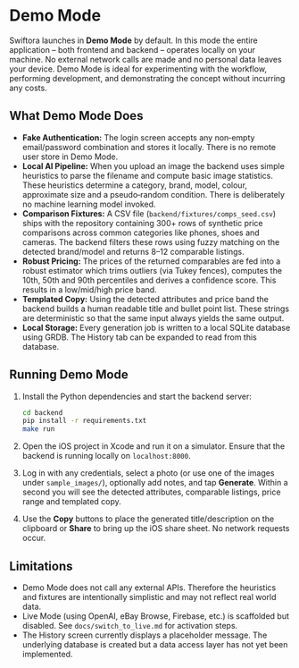 # Demo Mode

Swiftora launches in **Demo Mode** by default.  In this mode the entire
application – both frontend and backend – operates locally on your
machine.  No external network calls are made and no personal data
leaves your device.  Demo Mode is ideal for experimenting with the
workflow, performing development, and demonstrating the concept
without incurring any costs.

## What Demo Mode Does

* **Fake Authentication:** The login screen accepts any non‑empty
  email/password combination and stores it locally.  There is no
  remote user store in Demo Mode.
* **Local AI Pipeline:** When you upload an image the backend uses
  simple heuristics to parse the filename and compute basic image
  statistics.  These heuristics determine a category, brand, model,
  colour, approximate size and a pseudo‑random condition.  There is
  deliberately no machine learning model invoked.
* **Comparison Fixtures:** A CSV file (`backend/fixtures/comps_seed.csv`)
  ships with the repository containing 300+ rows of synthetic price
  comparisons across common categories like phones, shoes and cameras.
  The backend filters these rows using fuzzy matching on the detected
  brand/model and returns 8–12 comparable listings.
* **Robust Pricing:** The prices of the returned comparables are fed
  into a robust estimator which trims outliers (via Tukey fences),
  computes the 10th, 50th and 90th percentiles and derives a
  confidence score.  This results in a low/mid/high price band.
* **Templated Copy:** Using the detected attributes and price band the
  backend builds a human readable title and bullet point list.  These
  strings are deterministic so that the same input always yields the
  same output.
* **Local Storage:** Every generation job is written to a local SQLite
  database using GRDB.  The History tab can be expanded to read
  from this database.

## Running Demo Mode

1. Install the Python dependencies and start the backend server:

   ```bash
   cd backend
   pip install -r requirements.txt
   make run
   ```

2. Open the iOS project in Xcode and run it on a simulator.  Ensure
   that the backend is running locally on `localhost:8000`.

3. Log in with any credentials, select a photo (or use one of the
   images under `sample_images/`), optionally add notes, and tap
   **Generate**.  Within a second you will see the detected
   attributes, comparable listings, price range and templated copy.

4. Use the **Copy** buttons to place the generated title/description
   on the clipboard or **Share** to bring up the iOS share sheet.  No
   network requests occur.

## Limitations

* Demo Mode does not call any external APIs.  Therefore the
  heuristics and fixtures are intentionally simplistic and may not
  reflect real world data.
* Live Mode (using OpenAI, eBay Browse, Firebase, etc.) is scaffolded
  but disabled.  See `docs/switch_to_live.md` for activation steps.
* The History screen currently displays a placeholder message.  The
  underlying database is created but a data access layer has not
  yet been implemented.
